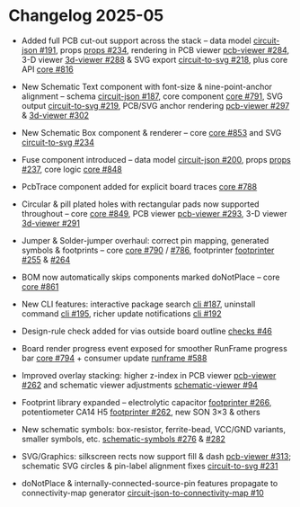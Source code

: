 # Changelog 2025-05

- Added full PCB cut-out support across the stack – data model [circuit-json #191](https://github.com/tscircuit/circuit-json/pull/191), props [props #234](https://github.com/tscircuit/props/pull/234), rendering in PCB viewer [pcb-viewer #284](https://github.com/tscircuit/pcb-viewer/pull/284), 3-D viewer [3d-viewer #288](https://github.com/tscircuit/3d-viewer/pull/288) & SVG export [circuit-to-svg #218](https://github.com/tscircuit/circuit-to-svg/pull/218), plus core API [core #816](https://github.com/tscircuit/core/pull/816)

- New Schematic Text component with font-size & nine-point-anchor alignment – schema [circuit-json #187](https://github.com/tscircuit/circuit-json/pull/187), core component [core #791](https://github.com/tscircuit/core/pull/791), SVG output [circuit-to-svg #219](https://github.com/tscircuit/circuit-to-svg/pull/219), PCB/SVG anchor rendering [pcb-viewer #297](https://github.com/tscircuit/pcb-viewer/pull/297) & [3d-viewer #302](https://github.com/tscircuit/3d-viewer/pull/302)

- New Schematic Box component & renderer – core [core #853](https://github.com/tscircuit/core/pull/853) and SVG [circuit-to-svg #234](https://github.com/tscircuit/circuit-to-svg/pull/234)

- Fuse component introduced – data model [circuit-json #200](https://github.com/tscircuit/circuit-json/pull/200), props [props #237](https://github.com/tscircuit/props/pull/237), core logic [core #848](https://github.com/tscircuit/core/pull/848)

- PcbTrace component added for explicit board traces [core #788](https://github.com/tscircuit/core/pull/788)

- Circular & pill plated holes with rectangular pads now supported throughout – core [core #849](https://github.com/tscircuit/core/pull/849), PCB viewer [pcb-viewer #293](https://github.com/tscircuit/pcb-viewer/pull/293), 3-D viewer [3d-viewer #291](https://github.com/tscircuit/3d-viewer/pull/291)

- Jumper & Solder-jumper overhaul: correct pin mapping, generated symbols & footprints – core [core #790](https://github.com/tscircuit/core/pull/790) / [#786](https://github.com/tscircuit/core/pull/786), footprinter [footprinter #255](https://github.com/tscircuit/footprinter/pull/255) & [#264](https://github.com/tscircuit/footprinter/pull/264)

- BOM now automatically skips components marked doNotPlace – core [core #861](https://github.com/tscircuit/core/pull/861)

- New CLI features: interactive package search [cli #187](https://github.com/tscircuit/cli/pull/187), uninstall command [cli #195](https://github.com/tscircuit/cli/pull/195), richer update notifications [cli #192](https://github.com/tscircuit/cli/pull/192)

- Design-rule check added for vias outside board outline [checks #46](https://github.com/tscircuit/checks/pull/46)

- Board render progress event exposed for smoother RunFrame progress bar [core #794](https://github.com/tscircuit/core/pull/794) + consumer update [runframe #588](https://github.com/tscircuit/runframe/pull/588)

- Improved overlay stacking: higher z-index in PCB viewer [pcb-viewer #262](https://github.com/tscircuit/pcb-viewer/pull/262) and schematic viewer adjustments [schematic-viewer #94](https://github.com/tscircuit/schematic-viewer/pull/94)

- Footprint library expanded – electrolytic capacitor [footprinter #266](https://github.com/tscircuit/footprinter/pull/266), potentiometer CA14 H5 [footprinter #262](https://github.com/tscircuit/footprinter/pull/262), new SON 3×3 & others

- New schematic symbols: box-resistor, ferrite-bead, VCC/GND variants, smaller symbols, etc. [schematic-symbols #276](https://github.com/tscircuit/schematic-symbols/pull/276) & [#282](https://github.com/tscircuit/schematic-symbols/pull/282)

- SVG/Graphics: silkscreen rects now support fill & dash [pcb-viewer #313](https://github.com/tscircuit/pcb-viewer/pull/313); schematic SVG circles & pin-label alignment fixes [circuit-to-svg #231](https://github.com/tscircuit/circuit-to-svg/pull/231)

- doNotPlace & internally-connected-source-pin features propagate to connectivity-map generator [circuit-json-to-connectivity-map #10](https://github.com/tscircuit/circuit-json-to-connectivity-map/pull/10)
